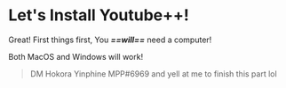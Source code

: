 # Let's Install Youtube++!

Great! First things first, You ***==will==*** need a computer!

Both MacOS and Windows will work!





> DM Hokora Yinphine MPP#6969 and yell at me to finish this part lol